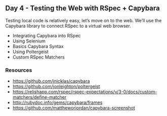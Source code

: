 ## Day 4 - Testing the Web with RSpec + Capybara

Testing local code is relatively easy, let’s move on to the web. We’ll use the
Capybara library to connect RSpec to a virtual web browser.

* Integrating Capybara into RSpec
* Using Selenium
* Basics Capybara Syntax
* Using Poltergeist
* Custom RSpec Matchers

### Resources

* https://github.com/jnicklas/capybara
* https://github.com/jonleighton/poltergeist
* https://relishapp.com/rspec/rspec-expectations/v/3-0/docs/custom-matchers/define-matcher
* http://rubydoc.info/gems/capybara/frames
* https://github.com/mattheworiordan/capybara-screenshot